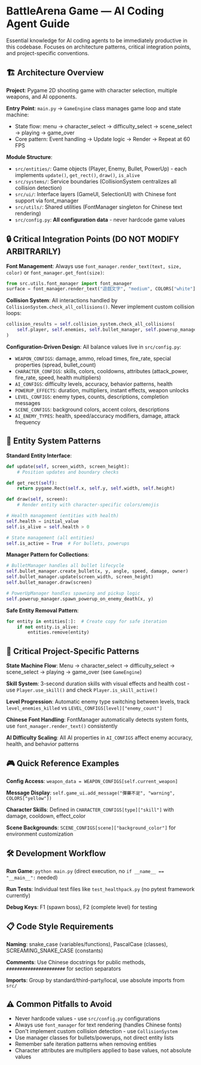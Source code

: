 # BattleArena Game — AI Coding Agent Guide

Essential knowledge for AI coding agents to be immediately productive in this codebase. Focuses on architecture patterns, critical integration points, and project-specific conventions.

## 🏗️ Architecture Overview

**Project**: Pygame 2D shooting game with character selection, multiple weapons, and AI opponents.

**Entry Point**: `main.py` → `GameEngine` class manages game loop and state machine:
- State flow: menu → character_select → difficulty_select → scene_select → playing → game_over
- Core pattern: Event handling → Update logic → Render → Repeat at 60 FPS

**Module Structure**:
- `src/entities/`: Game objects (Player, Enemy, Bullet, PowerUp) - each implements `update()`, `get_rect()`, `draw()`, `is_alive`
- `src/systems/`: Service boundaries (CollisionSystem centralizes all collision detection)
- `src/ui/`: Interface layers (GameUI, SelectionUI) with Chinese font support via font_manager
- `src/utils/`: Shared utilities (FontManager singleton for Chinese text rendering)
- `src/config.py`: **All configuration data** - never hardcode game values

## 🔒 Critical Integration Points (DO NOT MODIFY ARBITRARILY)

**Font Management**: Always use `font_manager.render_text(text, size, color)` or `font_manager.get_font(size)`:

```python
from src.utils.font_manager import font_manager
surface = font_manager.render_text("遊戲文字", "medium", COLORS["white"])
```

**Collision System**: All interactions handled by `CollisionSystem.check_all_collisions()`. Never implement custom collision loops:

```python
collision_results = self.collision_system.check_all_collisions(
    self.player, self.enemies, self.bullet_manager, self.powerup_manager
)
```

**Configuration-Driven Design**: All balance values live in `src/config.py`:
- `WEAPON_CONFIGS`: damage, ammo, reload times, fire_rate, special properties (spread, bullet_count)
- `CHARACTER_CONFIGS`: skills, colors, cooldowns, attributes (attack_power, fire_rate, speed, health multipliers)
- `AI_CONFIGS`: difficulty levels, accuracy, behavior patterns, health
- `POWERUP_EFFECTS`: duration, multipliers, instant effects, weapon unlocks
- `LEVEL_CONFIGS`: enemy types, counts, descriptions, completion messages
- `SCENE_CONFIGS`: background colors, accent colors, descriptions
- `AI_ENEMY_TYPES`: health, speed/accuracy modifiers, damage, attack frequency

## 🎯 Entity System Patterns

**Standard Entity Interface**:
```python
def update(self, screen_width, screen_height):
    # Position updates and boundary checks

def get_rect(self):
    return pygame.Rect(self.x, self.y, self.width, self.height)

def draw(self, screen):
    # Render entity with character-specific colors/emojis

# Health management (entities with health)
self.health = initial_value
self.is_alive = self.health > 0

# State management (all entities)
self.is_active = True  # For bullets, powerups
```

**Manager Pattern for Collections**:
```python
# BulletManager handles all bullet lifecycle
self.bullet_manager.create_bullet(x, y, angle, speed, damage, owner)
self.bullet_manager.update(screen_width, screen_height)
self.bullet_manager.draw(screen)

# PowerUpManager handles spawning and pickup logic
self.powerup_manager.spawn_powerup_on_enemy_death(x, y)
```

**Safe Entity Removal Pattern**:
```python
for entity in entities[:]:  # Create copy for safe iteration
    if not entity.is_alive:
        entities.remove(entity)
```

## 🎯 Critical Project-Specific Patterns

**State Machine Flow**: Menu → character_select → difficulty_select → scene_select → playing → game_over (see `GameEngine`)

**Skill System**: 3-second duration skills with visual effects and health cost - use `Player.use_skill()` and check `Player.is_skill_active()`

**Level Progression**: Automatic enemy type switching between levels, track `level_enemies_killed` vs `LEVEL_CONFIGS[level]["enemy_count"]`

**Chinese Font Handling**: FontManager automatically detects system fonts, use `font_manager.render_text()` consistently

**AI Difficulty Scaling**: All AI properties in `AI_CONFIGS` affect enemy accuracy, health, and behavior patterns

## 🎮 Quick Reference Examples

**Config Access**: `weapon_data = WEAPON_CONFIGS[self.current_weapon]`

**Message Display**: `self.game_ui.add_message("彈藥不足", "warning", COLORS["yellow"])`

**Character Skills**: Defined in `CHARACTER_CONFIGS[type]["skill"]` with damage, cooldown, effect_color

**Scene Backgrounds**: `SCENE_CONFIGS[scene]["background_color"]` for environment customization

## 🛠️ Development Workflow

**Run Game**: `python main.py` (direct execution, no `if __name__ == "__main__":` needed)

**Run Tests**: Individual test files like `test_healthpack.py` (no pytest framework currently)

**Debug Keys**: F1 (spawn boss), F2 (complete level) for testing

## 📋 Code Style Requirements

**Naming**: snake_case (variables/functions), PascalCase (classes), SCREAMING_SNAKE_CASE (constants)

**Comments**: Use Chinese docstrings for public methods, `######################` for section separators

**Imports**: Group by standard/third-party/local, use absolute imports from `src/`

## ⚠️ Common Pitfalls to Avoid

- Never hardcode values - use `src/config.py` configurations
- Always use `font_manager` for text rendering (handles Chinese fonts)
- Don't implement custom collision detection - use `CollisionSystem`
- Use manager classes for bullets/powerups, not direct entity lists
- Remember safe iteration patterns when removing entities
- Character attributes are multipliers applied to base values, not absolute values